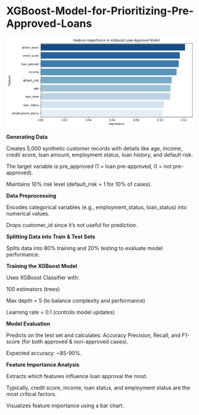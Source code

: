 # XGBoost-Model-for-Prioritizing-Pre-Approved-Loans

![alt text](https://github.com/gaptab/XGBoost-Model-for-Prioritizing-Pre-Approved-Loans/blob/main/472.png)

**Generating Data**

Creates 5,000 synthetic customer records with details like age, income, credit score, loan amount, employment status, loan history, and default risk.

The target variable is pre_approved (1 = loan pre-approved, 0 = not pre-approved).

Maintains 10% risk level (default_risk = 1 for 10% of cases).

**Data Preprocessing**

Encodes categorical variables (e.g., employment_status, loan_status) into numerical values.

Drops customer_id since it’s not useful for prediction.

**Splitting Data into Train & Test Sets**

Splits data into 80% training and 20% testing to evaluate model performance.

**Training the XGBoost Model**

Uses XGBoost Classifier with:

100 estimators (trees)

Max depth = 5 (to balance complexity and performance)

Learning rate = 0.1 (controls model updates)

**Model Evaluation**

Predicts on the test set and calculates:
Accuracy
Precision, Recall, and F1-score (for both approved & non-approved cases).

Expected accuracy: ~85-90%.

**Feature Importance Analysis**

Extracts which features influence loan approval the most.

Typically, credit score, income, loan status, and employment status are the most critical factors.

Visualizes feature importance using a bar chart.
